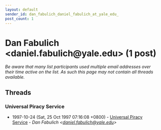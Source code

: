 ```yaml
---
layout: default
sender_id: dan_fabulich_daniel_fabulich_at_yale_edu_
post_count: 1
---
```


# Dan Fabulich <daniel.fabulich<span>@</span>yale.edu> (1 post)

_Be aware that many list participants used multiple email addresses over their time active on the list. As such this page may not contain all threads available._

## Threads

### Universal Piracy Service
+ 1997-10-24 (Sat, 25 Oct 1997 07:16:08 +0800) - [Universal Piracy Service](/archive/1997/10/99462a5cf01e376f493b9b2ea4123b1d943fa997f863dbfc8f58fef44b0651a7) - _Dan Fabulich \<daniel.fabulich@yale.edu\>_

